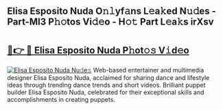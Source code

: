 ## Elisa Esposito Nuda O𝚗𝚕yf𝚊ns L𝚎a𝚔ed N𝚞𝚍es - Part-MI3 P𝚑𝚘tos Vi𝚍𝚎o - H𝚘𝚝 Part L𝚎a𝚔s irXsv

# <h2><a href="http://kf8piji.oniu.top/?m=Elisa+Esposito+Nuda">🔗👉 🔴 Elisa Esposito Nuda P𝚑ot𝚘𝚜 V𝚒d𝚎o</a></h2>

[![Elisa Esposito Nuda Nu𝚍e𝚜](https://i.imgur.com/0qMVB7G.gif)](http://kf8piji.oniu.top/?m=Elisa+Esposito+Nuda)
Web-based entertainer and multimedia designer Elisa Esposito Nuda, acclaimed for sharing dance and lifestyle ideas through trending dance trends and short videos. Brilliant puppet builder Elisa Esposito Nuda, celebrated for their exceptional skills and accomplishments in creating puppets.  
